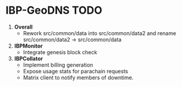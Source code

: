 # IBP-GeoDNS TODO

1. **Overall** 
   - Rework src/common/data into src/common/data2 and rename src/common/data2 -> src/common/data
2. **IBPMonitor**
   - Integrate genesis block check
3. **IBPCollator**
   - Implement billing generation
   - Expose usage stats for parachain requests
   - Matrix client to notify members of downtime. 
